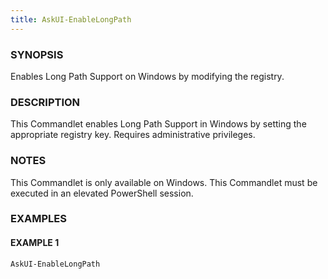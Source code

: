 ```yaml
---
title: AskUI-EnableLongPath
---
```



### SYNOPSIS

Enables Long Path Support on Windows by modifying the registry.

### DESCRIPTION

This Commandlet enables Long Path Support in Windows by setting the appropriate registry key.
Requires administrative privileges.

### NOTES

This Commandlet is only available on Windows.
This Commandlet must be executed in an elevated PowerShell session.

### EXAMPLES

#### EXAMPLE 1

```powershell
AskUI-EnableLongPath
```

